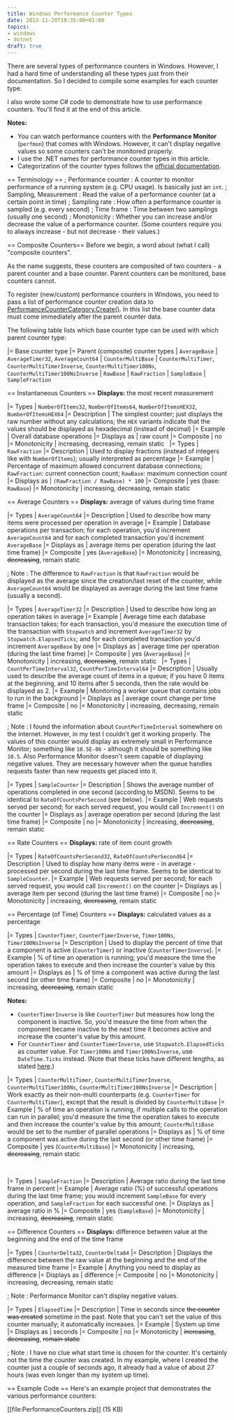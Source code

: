 ```yaml
---
title: Windows Performance Counter Types
date: 2013-11-20T19:35:00+01:00
topics:
- windows
- dotnet
draft: true
---
```


There are several types of performance counters in Windows. However, I had a hard time of understanding all these types just from their documentation. So I decided to compile some examples for each counter type.

I also wrote some C# code to demonstrate how to use performance counters. You'll find it at the end of this article.

<!--more-->

**Notes:**
* You can watch performance counters with the **Performance Monitor** (`perfmon`) that comes with Windows. However, it can't display negative values so some counters can't be monitored properly.
* I use the .NET names for performance counter types in this article.
* Categorization of the counter types follows the [official documentation](http://msdn.microsoft.com/EN-US/library/4bcx21aa.aspx).

== Terminology ==
; Performance counter : A counter to monitor performance of a running system (e.g. CPU usage). Is basically just an `int`.
; Sampling, Measurement : Read the value of a performance counter (at a certain point in time)
; Sampling rate : How often a performance counter is sampled (e.g. every second)
; Time frame : Time between two samplings (usually one second)
; Monotonicity : Whether you can increase and/or decrease the value of a performance counter. (Some counters require you to always increase - but not decrease - their values.)

== Composite Counters==
Before we begin, a word about (what I call) "composite counters".

As the name suggests, these counters are composited of two counters - a parent counter and a base counter. Parent counters can be monitored, base counters cannot.

To register (new/custom) performance counters in Windows, you need to pass a list of performance counter creation data to [PerformanceCounterCategory.Create()](http://msdn.microsoft.com/EN-US/library/440b32x1%28v=VS.110,d=hv.2%29.aspx). In this list the base counter data must come immediately after the parent counter data.

The following table lists which base counter type can be used with which parent counter type:

|= Base counter type   |= Parent (composite) counter types
| `AverageBase`      | `AverageTimer32`, `AverageCount64`
| `CounterMultiBase` | `CounterMultiTimer`, `CounterMultiTimerInverse`, `CounterMultiTimer100Ns`, `CounterMultiTimer100NsInverse`
| `RawBase`          | `RawFraction`
| `SampleBase`       | `SampleFraction`


== Instantaneous Counters ==
**Displays:** the most recent measurement

|= Types        | `NumberOfItems32`, `NumberOfItems64`, `NumberOfItemsHEX32`, `NumberOfItemsHEX64`
|= Description  | The simplest counter; just displays the raw number without any calculations; the `HEX` variants indicate that the values should be displayed as hexadecimal (instead of decimal)
|= Example      | Overall database operations
|= Displays as  | raw count
|= Composite    | no
|= Monotonicity | increasing, decreasing, remain static
&nbsp;
|= Types        | `RawFraction`
|= Description  | Used to display fractions (instead of integers like with `NumberOfItems`); usually interpreted as percentage
|= Example      | Percentage of maximum allowed concurrent database connections; `RawFraction`: current connection count; `RawBase`: maximum connection count
|= Displays as  | `(RawFraction / RawBase) * 100`
|= Composite    | yes (base: `RawBase`)
|= Monotonicity | increasing, decreasing, remain static


== Average Counters ==
**Displays:** average of values during time frame

|= Types        | `AverageCount64`
|= Description  | Used to describe how many items were processed per operation in average
|= Example      | Database operations per transaction; for each operation, you'd increment `AverageCount64` and for each completed transaction you'd increment `AverageBase`
|= Displays as  | average items per operation (during the last time frame)
|= Composite    | yes (`AverageBase`)
|= Monotonicity | increasing, ~~decreasing~~, remain static

; Note : The difference to `RawFraction` is that `RawFraction` would be displayed as the average since the creation/last reset of the counter, while `AverageCount64` would be displayed as average during the last time frame (usually a second).

|= Types        | `AverageTimer32`
|= Description  | Used to describe how long an operation takes in average
|= Example      | Average time each database transaction takes; for each transaction, you'd measure the execution time of the transaction with `Stopwatch` and increment `AverageTimer32` by `Stopwatch.ElapsedTicks`; and for each completed transaction you'd increment `AverageBase` by one
|= Displays as  | average time per operation (during the last time frame)
|= Composite    | yes (`AverageBase`)
|= Monotonicity | increasing, ~~decreasing~~, remain static
&nbsp;
|= Types        | `CountPerTimeInterval32`, `CountPerTimeInterval64`
|= Description  | Usually used to describe the average count of items in a queue; if you have 0 items at the beginning, and 10 items after 5 seconds, then the rate would be displayed as 2.
|= Example      | Monitoring a worker queue that contains jobs to run in the background
|= Displays as  | average count change per time frame
|= Composite    | no
|= Monotonicity | increasing, decreasing, remain static

; Note : I found the information about `CountPerTimeInterval` somewhere on the internet. However, in my test I couldn't get it working properly. The values of this counter would display as extremely small in Performance Monitor; something like `10.5E-06` - although it should be something like `10.5`. Also Performance Monitor doesn't seem capable of displaying negative values. They are necessary however when the queue handles requests faster than new requests get placed into it.

|= Types        | `SampleCounter`
|= Description  | Shows the average number of operations completed in one second (according to MSDN). Seems to be identical to `RateOfCountsPerSecond` (see below).
|= Example      | Web requests served per second; for each served request, you would call `Increment()` on the counter
|= Displays as  | average operation per second (during the last time frame)
|= Composite    | no
|= Monotonicity | increasing, ~~decreasing~~, remain static


== Rate Counters ==
**Displays:** rate of item count growth

|= Types        | `RateOfCountsPerSecond32`, `RateOfCountsPerSecond64`
|= Description  | Used to display how many items were - in average - processed per second during the last time frame. Seems to be identical to `SampleCounter`.
|= Example      | Web requests served per second; for each served request, you would call `Increment()` on the counter
|= Displays as  | average item per second (during the last time frame)
|= Composite    | no
|= Monotonicity | increasing, ~~decreasing~~, remain static


== Percentage (of Time) Counters ==
**Displays:** calculated values as a percentage

|= Types        | `CounterTimer`, `CounterTimerInverse`, `Timer100Ns`, `Timer100NsInverse`
|= Description  | Used to display the percent of time that a component is active (`CounterTimer`) or inactive (`CounterTimerInverse`).
|= Example      | % of time an operation is running; you'd measure the time the operation takes to execute and then increase the counter's value by this amount
|= Displays as  | % of time a component was active during the last second (or other time frame)
|= Composite    | no
|= Monotonicity | increasing, ~~decreasing~~, remain static

**Notes:**
* `CounterTimerInverse` is like `CounterTimer` but measures how long the component is inactive. So, you'd measure the time from when the component became inactive to the next time it becomes active and increase the counter's value by this amount.
* For `CounterTimer` and `CounterTimerInverse`, use `Stopwatch.ElapsedTicks` as counter value. For `Timer100Ns` and `Timer100NsInverse`, use `DateTime.Ticks` instead. (Note that these ticks have different lengths, as stated [here](http://msdn.microsoft.com/EN-US/library/2d0zc00w.aspx).)

|= Types        | `CounterMultiTimer`, `CounterMultiTimerInverse`, `CounterMultiTimer100Ns`, `CounterMultiTimer100NsInverse`
|= Description  | Work exactly as their non-multi counterparts (e.g. `CounterTimer` for `CounterMultiTimer`), except that the result is divided by `CounterMultiBase`
|= Example      | % of time an operation is running, if multiple calls to the operation can run in parallel; you'd measure the time the operation takes to execute and then increase the counter's value by this amount; `CounterMultiBase` would be set to the number of parallel operations
|= Displays as  | % of time a component was active during the last second (or other time frame)
|= Composite    | yes (`CounterMultiBase`)
|= Monotonicity | increasing, ~~decreasing~~, remain static

&nbsp;

|= Types        | `SampleFraction`
|= Description  | Average ratio during the last time frame in percent
|= Example      | Average ratio (%) of successful operations during the last time frame; you would increment `SampleBase` for every operation, and `SampleFraction` for each successful one.
|= Displays as  | average ratio in %
|= Composite    | yes (`SampleBase`)
|= Monotonicity | increasing, ~~decreasing~~, remain static


== Difference Counters ==
**Displays:** difference between value at the beginning and the end of the time frame

|= Types        | `CounterDelta32`, `CounterDelta64`
|= Description  | Displays the difference between the raw value at the beginning and the end of the measured time frame
|= Example      | Anything you need to display as difference
|= Displays as  | difference
|= Composite    | no
|= Monotonicity | increasing, decreasing, remain static

; Note : Performance Monitor can't display negative values.

|= Types        | `ElapsedTime`
|= Description  | Time in seconds since ~~the counter was created~~ sometime in the past. Note that you can't set the value of this counter manually; it automatically increases.
|= Example      | System up time
|= Displays as  | seconds
|= Composite    | no
|= Monotonicity | ~~increasing~~, ~~decreasing~~, ~~remain static~~

; Note : I have no clue what start time is chosen for the counter. It's certainly not the time the counter was created. In my example, where I created the counter just a couple of seconds ago, it already had a value of about 27 hours (was even longer than my system up time).


== Example Code ==
Here's an example project that demonstrates the various performance counters:

  [[file:PerformanceCounters.zip]] (15 KB)
